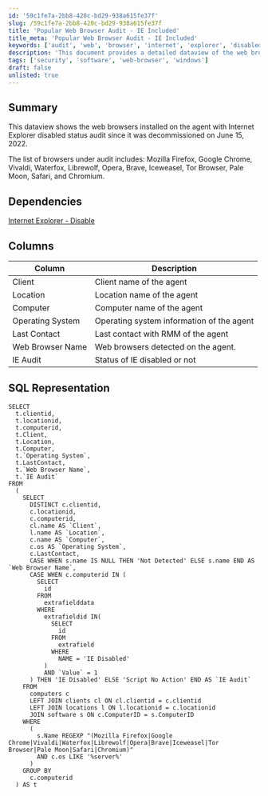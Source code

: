 ```yaml
---
id: '59c1fe7a-2bb8-420c-bd29-938a615fe37f'
slug: /59c1fe7a-2bb8-420c-bd29-938a615fe37f
title: 'Popular Web Browser Audit - IE Included'
title_meta: 'Popular Web Browser Audit - IE Included'
keywords: ['audit', 'web', 'browser', 'internet', 'explorer', 'disabled']
description: 'This document provides a detailed dataview of the web browsers installed on agents, specifically focusing on the audit status of Internet Explorer, which has been decommissioned since June 15, 2022. It lists various browsers under audit and includes SQL representation for querying the relevant data.'
tags: ['security', 'software', 'web-browser', 'windows']
draft: false
unlisted: true
---
```


## Summary

This dataview shows the web browsers installed on the agent with Internet Explorer disabled status audit since it was decommissioned on June 15, 2022.

The list of browsers under audit includes: Mozilla Firefox, Google Chrome, Vivaldi, Waterfox, Librewolf, Opera, Brave, Iceweasel, Tor Browser, Pale Moon, Safari, and Chromium.

## Dependencies

[Internet Explorer - Disable](/docs/60cf67bf-fc28-4461-a2ad-7a32b2461652)

## Columns

| Column                | Description                           |
|----------------------|---------------------------------------|
| Client               | Client name of the agent              |
| Location             | Location name of the agent            |
| Computer             | Computer name of the agent            |
| Operating System     | Operating system information of the agent |
| Last Contact         | Last contact with RMM of the agent    |
| Web Browser Name     | Web browsers detected on the agent.   |
| IE Audit             | Status of IE disabled or not          |

## SQL Representation

```
SELECT 
  t.clientid, 
  t.locationid, 
  t.computerid, 
  t.Client, 
  t.Location, 
  t.Computer, 
  t.`Operating System`, 
  t.LastContact, 
  t.`Web Browser Name`, 
  t.`IE Audit` 
FROM 
  (
    SELECT 
      DISTINCT c.clientid, 
      c.locationid, 
      c.computerid, 
      cl.name AS `Client`, 
      l.name AS `Location`, 
      c.name AS `Computer`, 
      c.os AS `Operating System`, 
      c.LastContact, 
      CASE WHEN s.name IS NULL THEN 'Not Detected' ELSE s.name END AS `Web Browser Name`, 
      CASE WHEN c.computerid IN (
        SELECT 
          id 
        FROM 
          extrafielddata 
        WHERE 
          extrafieldid IN(
            SELECT 
              id 
            FROM 
              extrafield 
            WHERE 
              NAME = 'IE Disabled'
          ) 
          AND `Value` = 1
      ) THEN 'IE Disabled' ELSE 'Script No Action' END AS `IE Audit` 
    FROM 
      computers c 
      LEFT JOIN clients cl ON cl.clientid = c.clientid 
      LEFT JOIN locations l ON l.locationid = c.locationid 
      JOIN software s ON c.ComputerID = s.ComputerID 
    WHERE 
      (
        s.Name REGEXP "(Mozilla Firefox|Google Chrome|Vivaldi|Waterfox|Librewolf|Opera|Brave|Iceweasel|Tor Browser|Pale Moon|Safari|Chromium)" 
        AND c.os LIKE '%server%'
      ) 
    GROUP BY 
      c.computerid
  ) AS t
```